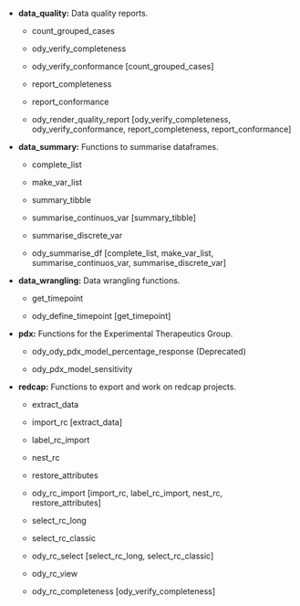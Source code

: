 -   **data_quality:** Data quality reports.

    -   count_grouped_cases

    -   ody_verify_completeness

    -   ody_verify_conformance [count_grouped_cases]

    -   report_completeness

    -   report_conformance

    -   ody_render_quality_report [ody_verify_completeness, ody_verify_conformance, report_completeness, report_conformance]

-   **data_summary:** Functions to summarise dataframes.

    -   complete_list

    -   make_var_list

    -   summary_tibble

    -   summarise_continuos_var [summary_tibble]

    -   summarise_discrete_var

    -   ody_summarise_df [complete_list, make_var_list, summarise_continuos_var, summarise_discrete_var]

-   **data_wrangling:** Data wrangling functions.

    -   get_timepoint

    -   ody_define_timepoint [get_timepoint]

-   **pdx:** Functions for the Experimental Therapeutics Group.

    -   ody_ody_pdx_model_percentage_response (Deprecated)

    -   ody_pdx_model_sensitivity

-   **redcap:** Functions to export and work on redcap projects.

    -   extract_data

    -   import_rc [extract_data]

    -   label_rc_import

    -   nest_rc

    -   restore_attributes

    -   ody_rc_import [import_rc, label_rc_import, nest_rc, restore_attributes]

    -   select_rc_long

    -   select_rc_classic

    -   ody_rc_select [select_rc_long, select_rc_classic]

    -   ody_rc_view

    -   ody_rc_completeness [ody_verify_completeness]

